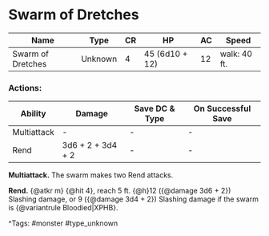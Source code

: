 # Swarm of Dretches

| Name | Type | CR | HP | AC | Speed |
|------|------|----|----|----|-------|
| Swarm of Dretches | Unknown | 4 | 45 (6d10 + 12) | 12 | walk: 40 ft. |

### Actions:

| Ability | Damage | Save DC & Type | On Successful Save |
|---------|--------|----------------|--------------------|
| Multiattack | - | - | - |
| Rend | 3d6 + 2 + 3d4 + 2 | - | - |


**Multiattack.** The swarm makes two Rend attacks.

**Rend.** {@atkr m} {@hit 4}, reach 5 ft. {@h}12 ({@damage 3d6 + 2}) Slashing damage, or 9 ({@damage 3d4 + 2}) Slashing damage if the swarm is {@variantrule Bloodied|XPHB}.

^Tags: #monster #type_unknown